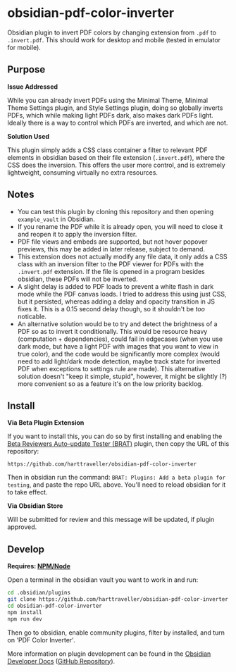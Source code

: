 # obsidian-pdf-color-inverter

Obsidian plugin to invert PDF colors by changing extension from `.pdf` to `.invert.pdf`. This should work for desktop and mobile (tested in emulator for mobile).

## Purpose

**Issue Addressed**

While you can already invert PDFs using the Minimal Theme, Minimal Theme Settings plugin, and Style Settings plugin, doing so globally inverts PDFs, which while making light PDFs dark, also makes dark PDFs light. Ideally there is a way to control which PDFs are inverted, and which are not.

**Solution Used**

This plugin simply adds a CSS class container a filter to relevant PDF elements in obsidian based on their file extension (`.invert.pdf`), where the CSS does the inversion. This offers the user more control, and is extremely lightweight, consuming virtually no extra resources.

## Notes

- You can test this plugin by cloning this repository and then opening `example_vault` in Obsidian.
- If you rename the PDF while it is already open, you will need to close it and reopen it to apply the inversion filter.
- PDF file views and embeds are supported, but not hover popover previews, this may be added in later release, subject to demand.
- This extension does not actually modify any file data, it only adds a CSS class with an inversion filter to the PDF viewer for PDFs with the `.invert.pdf` extension. If the file is opened in a program besides obsidian, these PDFs will not be inverted.
- A slight delay is added to PDF loads to prevent a white flash in dark mode while the PDF canvas loads. I tried to address this using just CSS, but it persisted, whereas adding a delay and opacity transition in JS fixes it. This is a 0.15 second delay though, so it shouldn't be *too* noticable.
- An alternative solution would be to try and detect the brightness of a PDF so as to invert it conditionally. This would be resource heavy (computation + dependencies), could fail in edgecases (when you use dark mode, but have a light PDF with images that you want to view in true color), and the code would be significantly more complex (would need to add light/dark mode detection, maybe track state for inverted PDF when exceptions to settings rule are made). This alternative solution doesn't "keep it simple, stupid", however, it might be slightly (?) more convenient so as a feature it's on the low priority backlog.

## Install

**Via Beta Plugin Extension**

If you want to install this, you can do so by first installing and enabling the [Beta Reviewers Auto-update Tester (BRAT)](https://github.com/TfTHacker/obsidian42-brat) plugin, then copy the URL of this repository:

```
https://github.com/harttraveller/obsidian-pdf-color-inverter
```

Then in obsidian run the command: `BRAT: Plugins: Add a beta plugin for testing`, and paste the repo URL above. You'll need to reload obsidian for it to take effect.

**Via Obsidian Store**

Will be submitted for review and this message will be updated, if plugin approved.

## Develop

**Requires: [NPM/Node](https://docs.npmjs.com/downloading-and-installing-node-js-and-npm)**

Open a terminal in the obsidian vault you want to work in and run:

```sh
cd .obsidian/plugins
git clone https://github.com/harttraveller/obsidian-pdf-color-inverter
cd obsidian-pdf-color-inverter
npm install
npm run dev
```

Then go to obsidian, enable community plugins, filter by installed, and turn on 'PDF Color Inverter'.

More information on plugin development can be found in the [Obsidian Developer Docs](https://docs.obsidian.md/Home) ([GitHub Repository](https://github.com/obsidianmd/obsidian-developer-docs)).
